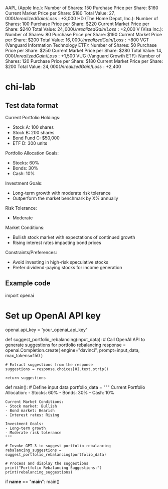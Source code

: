 
AAPL (Apple Inc.):
Number of Shares: 150
Purchase Price per Share: $160
Current Market Price per Share: $180
Total Value: $27,000
Unrealized Gain/Loss: +$3,000
HD (The Home Depot, Inc.):
Number of Shares: 100
Purchase Price per Share: $220
Current Market Price per Share: $240
Total Value: $24,000
Unrealized Gain/Loss: +$2,000
V (Visa Inc.):
Number of Shares: 80
Purchase Price per Share: $190
Current Market Price per Share: $200
Total Value: $16,000
Unrealized Gain/Loss: +$800
VGT (Vanguard Information Technology ETF):
Number of Shares: 50
Purchase Price per Share: $250
Current Market Price per Share: $280
Total Value: $14,000
Unrealized Gain/Loss: +$1,500
VUG (Vanguard Growth ETF):
Number of Shares: 120
Purchase Price per Share: $180
Current Market Price per Share: $200
Total Value: $24,000
Unrealized Gain/Loss: +$2,400





# chi-lab
## Test data format
Current Portfolio Holdings:
- Stock A: 100 shares
- Stock B: 200 shares
- Bond Fund C: $50,000
- ETF D: 300 units

Portfolio Allocation Goals:
- Stocks: 60%
- Bonds: 30%
- Cash: 10%

Investment Goals:
- Long-term growth with moderate risk tolerance
- Outperform the market benchmark by X% annually

Risk Tolerance:
- Moderate

Market Conditions:
- Bullish stock market with expectations of continued growth
- Rising interest rates impacting bond prices

Constraints/Preferences:
- Avoid investing in high-risk speculative stocks
- Prefer dividend-paying stocks for income generation
## Example code
import openai

# Set up OpenAI API key
openai.api_key = 'your_openai_api_key'

def suggest_portfolio_rebalancing(input_data):
    # Call OpenAI API to generate suggestions for portfolio rebalancing
    response = openai.Completion.create(
        engine="davinci",
        prompt=input_data,
        max_tokens=150
    )

    # Extract suggestions from the response
    suggestions = response.choices[0].text.strip()

    return suggestions

def main():
    # Define input data
    portfolio_data = """
    Current Portfolio Allocation:
    - Stocks: 60%
    - Bonds: 30%
    - Cash: 10%

    Current Market Conditions:
    - Stock market: Bullish
    - Bond market: Bearish
    - Interest rates: Rising

    Investment Goals:
    - Long-term growth
    - Moderate risk tolerance
    """

    # Invoke GPT-3 to suggest portfolio rebalancing
    rebalancing_suggestions = suggest_portfolio_rebalancing(portfolio_data)

    # Process and display the suggestions
    print("Portfolio Rebalancing Suggestions:")
    print(rebalancing_suggestions)

if __name__ == "__main__":
    main()
